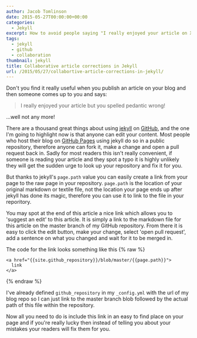 ```yaml
---
author: Jacob Tomlinson
date: 2015-05-27T00:00:00+00:00
categories:
  - Jekyll
excerpt: How to avoid people saying "I really enjoyed your article on X, but your spelled pedantic wrong!".
tags:
  - jekyll
  - github
  - collaboration
thumbnail: jekyll
title: Collaborative article corrections in Jekyll
url: /2015/05/27/collabortive-article-corrections-in-jekyll/
---
```



Don't you find it really useful when you publish an article on your blog and then someone comes up to you and says:

> I really enjoyed your article but you spelled pedantic wrong!

...well not any more!

There are a thousand great things about using [jekyll][jekyll] on [GitHub][github], and the one I'm going to highlight now is that anyone can edit your content. Most people who host their blog on [GitHub Pages][github-pages] using jekyll do so in a public repository, therefore anyone can fork it, make a change and open a pull request back in. Sadly for most readers this isn't really convenient, if someone is reading your article and they spot a typo it is highly unlikely they will get the sudden urge to look up your repository and fix it for you.

But thanks to jekyll's `page.path` value you can easily create a link from your page to the raw page in your repository. `page.path` is the location of your original markdown or textile file, not the location your page ends up after jekyll has done its magic, therefore you can use it to link to the file in your reporitory.

You may spot at the end of this article a nice link which allows you to 'suggest an edit' to this article. It is simply a link to the markdown file for this article on the master branch of my GitHub repository. From there it is easy to click the edit button, make your change, select 'open pull request', add a sentence on what you changed and wait for it to be merged in.

The code for the link looks something like this
{% raw %}

```
<a href="{{site.github_repository}}/blob/master/{{page.path}}">
  link
</a>

```

{% endraw %}

I've already defined `github_repository` in my `_config.yml` with the url of my blog repo so I can just link to the master branch blob followed by the actual path of this file within the repository.

Now all you need to do is include this link in an easy to find place on your page and if you're really lucky then instead of telling you about your mistakes your readers will fix them for you.

[github]: https://github.com/
[github-pages]: https://pages.github.com/
[jekyll]: http://jekyllrb.com/
